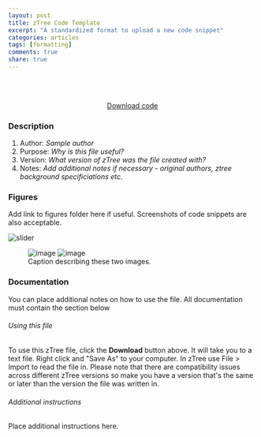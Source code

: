 ```yaml
---
layout: post
title: zTree Code Template
excerpt: "A standardized format to upload a new code snippet"
categories: articles
tags: [formatting]
comments: true
share: true
---
```


<br><br>

<center> <div markdown="0"><a href="https://raw.githubusercontent.com/davidclarance/zTree/master/NumberPad/NumberPad.txt" class="btn">Download code </a></div></center>


### Description

1. Author: *Sample author*
2. Purpose: *Why is this file useful?*
3. Version: *What version of zTree was the file created with?*
4. Notes: *Add additional notes if necessary - original authors, ztree background specificiations etc.*


### Figures

Add link to figures folder here if useful. Screenshots of code snippets are also acceptable. 


![slider](/tree/gh-pages/images/template/test.jpeg)

<figure class="half">
  <img src="/tree/gh-pages/images/template/test.jpeg" alt="image">  
  <img src="/tree/gh-pages/images/template/test.jpeg" alt="image">
  <figcaption>Caption describing these two images.</figcaption>
</figure>


### Documentation

You can place additional notes on how to use the file. All documentation must contain the section below

###### Using this file

To use this zTree file, click the **Download** button above. It will take you to a text file. Right click and "Save As" to your computer. In zTree use File > Import to read the file in. Please note that there are compatibility issues across different zTree versions so make you have a version that's the same or later than the version the file was written in.

###### Additional instructions

Place additional instructions here.  





